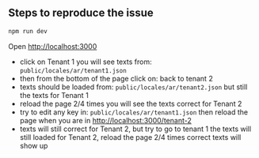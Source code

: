 ## Steps to reproduce the issue

```bash
npm run dev
```

Open [http://localhost:3000](http://localhost:3000)

- click on Tenant 1 you will see texts from: `public/locales/ar/tenant1.json`
- then from the bottom of the page click on: back to tenant 2 
- texts should be loaded from:  `public/locales/ar/tenant2.json` but still the texts for Tenant 1
- reload the page 2/4 times you will see the texts correct for Tenant 2
- try to edit any key in: `public/locales/ar/tenant1.json` then reload the page when you are in [http://localhost:3000/tenant-2](http://localhost:3000/tenant-2)
- texts will still correct for Tenant 2, but try to go to tenant 1 the texts will still loaded for Tenant 2, reload the page 2/4 times correct texts will show up
